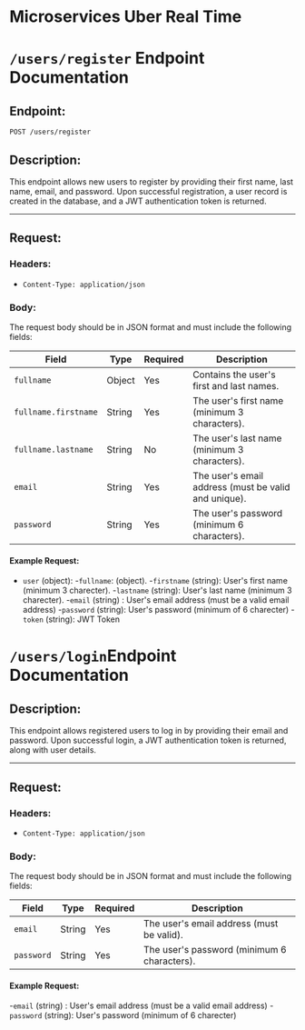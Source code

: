 # Microservices Uber Real Time

# `/users/register` Endpoint Documentation

## **Endpoint**:  
`POST /users/register`

## **Description**:
This endpoint allows new users to register by providing their first name, last name, email, and password. Upon successful registration, a user record is created in the database, and a JWT authentication token is returned.

---

## **Request**:
### **Headers**:
- `Content-Type: application/json`

### **Body**:
The request body should be in JSON format and must include the following fields:

| Field                | Type   | Required | Description                                     |
|----------------------|--------|----------|-------------------------------------------------|
| `fullname`           | Object | Yes      | Contains the user's first and last names.      |
| `fullname.firstname` | String | Yes      | The user's first name (minimum 3 characters).  |
| `fullname.lastname`  | String | No       | The user's last name (minimum 3 characters).   |
| `email`              | String | Yes      | The user's email address (must be valid and unique). |
| `password`           | String | Yes      | The user's password (minimum 6 characters).    |

#### **Example Request**:
- `user` (object):
    -`fullname`: (object).
        -`firstname` (string): User's first name (minimum 3 charecter).
        -`lastname` (string): User's last name (minimum 3 charecter).
    -`email` (string) : User's email address (must be a valid email address)
    -`password` (string): User's password (minimum of 6 charecter)
    -`token` (string): JWT Token

# `/users/login`Endpoint Documentation

## **Description**:
This endpoint allows registered users to log in by providing their email and password. Upon successful login, a JWT authentication token is returned, along with user details.

---

## **Request**:
### **Headers**:
- `Content-Type: application/json`

### **Body**:
The request body should be in JSON format and must include the following fields:

| Field     | Type   | Required | Description                                   |
|-----------|--------|----------|-----------------------------------------------|
| `email`   | String | Yes      | The user's email address (must be valid).    |
| `password`| String | Yes      | The user's password (minimum 6 characters).  |

#### **Example Request**:
 -`email` (string) : User's email address (must be a valid email address)
-`password` (string): User's password (minimum of 6 charecter)